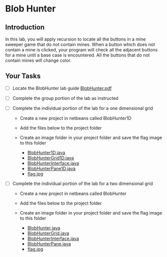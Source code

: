 # Blob Hunter

## Introduction
In this lab, you will apply recursion to locate all the buttons in a mine sweeper game that
do not contain mines.  When a button which does not contain a mine is clicked, your program
will check all the adjacent buttons for a mine until a base case is encountered.  All the buttons
that do not contain mines will change color.   

## Your Tasks

- [ ] Locate the BlobHunter lab guide [BlobHunter.pdf](BlobHunter.pdf)

- [ ] Complete the group portion of the lab as instructed

- [ ] Complete the individual portion of the lab for a one dimensional grid

	* Create a new project in netbeans called BlobHunter1D
	* Add the files below to the project folder
	* Create an image folder in your project folder and save the flag image to this folder

		- [BlobHunter1D.java](blobHunter/oneDimension/BlobHunter1D.java)
		- [BlobHunterGrid1D.java](blobHunter/oneDimension/BlobHunterGrid1D.java)
		- [BlobHunterInterface.java](blobHunter/oneDimension/BlobHunterInterface.java)
		- [BlobHunterPane1D.java](blobHunter/oneDimension/BlobHunterPane1D.java) 
		- [flag.jpg](blobHunter/images/flag.jpg)

- [ ] Complete the individual portion of the lab for a two dimensional grid

	* Create a new project in netbeans called BlobHunter
	* Add the files below to the project folder
	* Create an image folder in your project folder and save the flag image to this folder

		- [BlobHunter.java](blobHunter/twoDimension/BlobHunter.java)
		- [BlobHunterGrid.java](blobHunter/twoDimension/BlobHunterGrid.java)
		- [BlobHunterInterface.java](blobHunter/twoDimension/BlobHunterInterface.java)
		- [BlobHunterPane.java](blobHunter/twoDimension/BlobHunterPane.java) 
		- [flag.jpg](blobHunter/images/flag.jpg)


